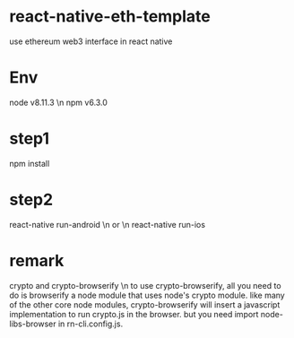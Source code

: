# react-native-eth-template
use ethereum web3 interface in react native

# Env
node		v8.11.3 \n
npm		v6.3.0


# step1
npm install

# step2
react-native run-android \n
or \n
react-native run-ios


# remark
crypto and crypto-browserify \n
to use crypto-browserify, all you need to do is browserify a node module that uses node's crypto module. like many of the other core node modules, 
crypto-browserify will insert a   javascript implementation to run crypto.js in the browser.
but you need import  node-libs-browser in rn-cli.config.js.
